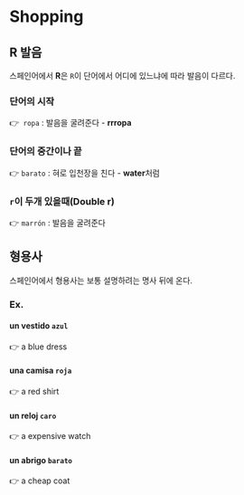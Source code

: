 # Shopping



## R 발음

  스페인어에서 **R**은 `R`이 단어에서 어디에 있느냐에 따라 발음이 다르다.



### 단어의 시작

👉` ropa` : 발음을 굴려준다 -  **rrropa**



### 단어의 중간이나 끝

👉 `barato` : 혀로 입천장을 친다 - **water**처럼



### `r`이 두개 있을때(Double r)

👉 `marrón` : 발음을 굴려준다



## 형용사

  스페인어에서 형용사는 보통 설명하려는 명사 뒤에 온다.



### Ex.

#### un vestido `azul`

👉 a blue dress



#### una camisa `roja`

👉 a red shirt



#### un reloj `caro`

👉 a expensive watch



#### un abrigo `barato`

👉 a cheap coat